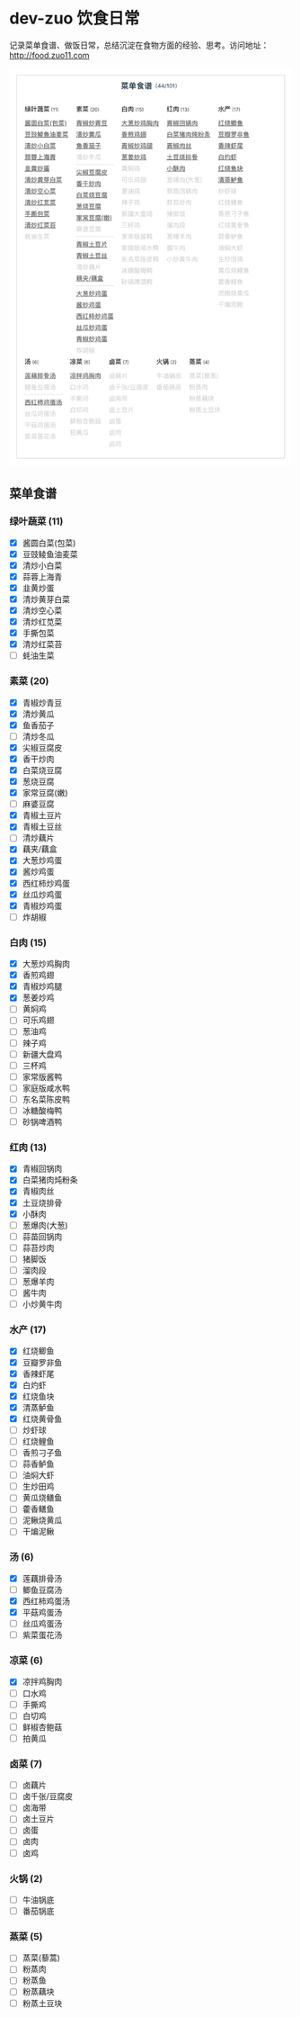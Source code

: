 
# dev-zuo 饮食日常

记录菜单食谱、做饭日常，总结沉淀在食物方面的经验、思考。访问地址：http://food.zuo11.com

![menu-2022-11-13.png](./docs/public/images/menu-2022-11-13.png)

## 菜单食谱

### 绿叶蔬菜 (11)

- [x] 酱圆白菜(包菜)
- [x] 豆豉鲮鱼油麦菜
- [x] 清炒小白菜
- [x] 蒜蓉上海青
- [x] 韭黄炒蛋
- [x] 清炒黄芽白菜
- [x] 清炒空心菜
- [x] 清炒红苋菜
- [x] 手撕包菜
- [x] 清炒红菜苔
- [ ] 蚝油生菜

### 素菜 (20)
- [x] 青椒炒青豆
- [x] 清炒黄瓜
- [x] 鱼香茄子
- [ ] 清炒冬瓜
- [x] 尖椒豆腐皮
- [x] 香干炒肉
- [x] 白菜烧豆腐
- [x] 葱烧豆腐
- [x] 家常豆腐(嫩)
- [ ] 麻婆豆腐
- [x] 青椒土豆片
- [x] 青椒土豆丝
- [ ] 清炒藕片
- [x] 藕夹/藕盒
- [x] 大葱炒鸡蛋
- [x] 酱炒鸡蛋
- [x] 西红柿炒鸡蛋
- [x] 丝瓜炒鸡蛋
- [x] 青椒炒鸡蛋
- [ ] 炸胡椒

### 白肉 (15)
- [x] 大葱炒鸡胸肉
- [x] 香煎鸡翅
- [x] 青椒炒鸡腿
- [x] 葱姜炒鸡
- [ ] 黄焖鸡
- [ ] 可乐鸡翅
- [ ] 葱油鸡
- [ ] 辣子鸡
- [ ] 新疆大盘鸡
- [ ] 三杯鸡
- [ ] 家常版酱鸭
- [ ] 家庭版咸水鸭
- [ ] 东名菜陈皮鸭
- [ ] 冰糖酸梅鸭
- [ ] 砂锅啤酒鸭

### 红肉 (13)
- [x] 青椒回锅肉
- [x] 白菜猪肉炖粉条
- [x] 青椒肉丝
- [x] 土豆烧排骨
- [x] 小酥肉
- [ ] 葱爆肉(大葱)
- [ ] 蒜苗回锅肉
- [ ] 蒜苔炒肉
- [ ] 猪脚饭
- [ ] 溜肉段
- [ ] 葱爆羊肉
- [ ] 酱牛肉
- [ ] 小炒黄牛肉

### 水产 (17)
- [x] 红烧鲫鱼
- [x] 豆瓣罗非鱼
- [x] 香辣虾尾
- [x] 白灼虾
- [x] 红烧鱼块
- [x] 清蒸鲈鱼
- [x] 红烧黄骨鱼
- [ ] 炒虾球
- [ ] 红烧鲤鱼
- [ ] 香煎刁子鱼
- [ ] 蒜香鲈鱼
- [ ] 油焖大虾
- [ ] 生炒田鸡
- [ ] 黄瓜烧鳝鱼
- [ ] 藿香鳝鱼
- [ ] 泥鳅烧黄瓜
- [ ] 干煸泥鳅

### 汤 (6)
- [x] 莲藕排骨汤
- [ ] 鲫鱼豆腐汤
- [x] 西红柿鸡蛋汤
- [x] 平菇鸡蛋汤
- [ ] 丝瓜鸡蛋汤
- [ ] 紫菜蛋花汤

### 凉菜 (6)
- [x] 凉拌鸡胸肉
- [ ] 口水鸡
- [ ] 手撕鸡
- [ ] 白切鸡
- [ ] 鲜椒杏鲍菇
- [ ] 拍黄瓜

### 卤菜 (7)
- [ ] 卤藕片
- [ ] 卤千张/豆腐皮
- [ ] 卤海带
- [ ] 卤土豆片
- [ ] 卤蛋
- [ ] 卤肉
- [ ] 卤鸡

### 火锅 (2)
- [ ] 牛油锅底
- [ ] 番茄锅底

### 蒸菜 (5)
- [ ] 蒸菜(藜蒿)
- [ ] 粉蒸肉
- [ ] 粉蒸鱼
- [ ] 粉蒸藕块
- [ ] 粉蒸土豆块